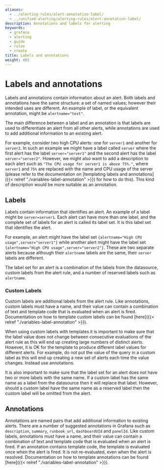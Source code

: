 ```yaml
---
aliases:
  - ../alerting-rules/alert-annotation-label/
  - ../unified-alerting/alerting-rules/alert-annotation-label/
description: Annotations and labels for alerting
keywords:
  - grafana
  - alerting
  - guide
  - rules
  - create
title: Labels and annotations
weight: 401
---
```


# Labels and annotations

Labels and annotations contain information about an alert. Both labels and annotations have the same structure: a set of named values; however their intended uses are different. An example of label, or the equivalent annotation, might be `alertname="test"`.

The main difference between a label and an annotation is that labels are used to differentiate an alert from all other alerts, while annotations are used to add additional information to an existing alert.

For example, consider two high CPU alerts: one for `server1` and another for `server2`. In such an example we might have a label called `server` where the first alert has the label `server="server1"` and the second alert has the label `server="server2"`. However, we might also want to add a description to each alert such as `"The CPU usage for server1 is above 75%."`, where `server1` and `75%` are replaced with the name and CPU usage of the server (please refer to the documentation on [templating labels and annotations]({{< relref "./variables-label-annotation" >}}) for how to do this). This kind of description would be more suitable as an annotation.

## Labels

Labels contain information that identifies an alert. An example of a label might be `server=server1`. Each alert can have more than one label, and the complete set of labels for an alert is called its label set. It is this label set that identifies the alert.

For example, an alert might have the label set `{alertname="High CPU usage",server="server1"}` while another alert might have the label set `{alertname="High CPU usage",server="server2"}`. These are two separate alerts because although their `alertname` labels are the same, their `server` labels are different.

The label set for an alert is a combination of the labels from the datasource, custom labels from the alert rule, and a number of reserved labels such as `alertname`.

### Custom Labels

Custom labels are additional labels from the alert rule. Like annotations, custom labels must have a name, and their value can contain a combination of text and template code that is evaluated when an alert is fired. Documentation on how to template custom labels can be found [here]({{< relref "./variables-label-annotation" >}}).

When using custom labels with templates it is important to make sure that the label value does not change between consecutive evaluations of the alert rule as this will end up creating large numbers of distinct alerts. However, it is OK for the template to produce different label values for different alerts. For example, do not put the value of the query in a custom label as this will end up creating a new set of alerts each time the value changes. Instead use annotations.

It is also important to make sure that the label set for an alert does not have two or more labels with the same name. If a custom label has the same name as a label from the datasource then it will replace that label. However, should a custom label have the same name as a reserved label then the custom label will be omitted from the alert.

## Annotations

Annotations are named pairs that add additional information to existing alerts. There are a number of suggested annotations in Grafana such as `description`, `summary`, `runbook_url`, `dashboardUId` and `panelId`. Like custom labels, annotations must have a name, and their value can contain a combination of text and template code that is evaluated when an alert is fired. If an annotation contains template code, the template is evaluated once when the alert is fired. It is not re-evaluated, even when the alert is resolved. Documentation on how to template annotations can be found [here]({{< relref "./variables-label-annotation" >}}).
